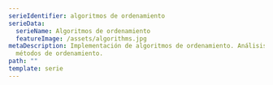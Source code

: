 ```yaml
---
serieIdentifier: algoritmos de ordenamiento
serieData:
  serieName: Algoritmos de ordenamiento
  featureImage: /assets/algorithms.jpg
metaDescription: Implementación de algoritmos de ordenamiento. Análisis de los
  métodos de ordenamiento.
path: ""
template: serie
---
```

